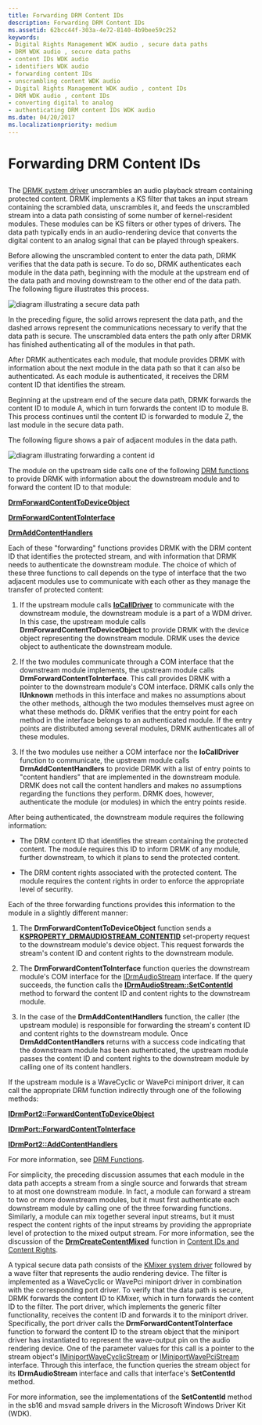 ```yaml
---
title: Forwarding DRM Content IDs
description: Forwarding DRM Content IDs
ms.assetid: 62bcc44f-303a-4e72-8140-4b9bee59c252
keywords:
- Digital Rights Management WDK audio , secure data paths
- DRM WDK audio , secure data paths
- content IDs WDK audio
- identifiers WDK audio
- forwarding content IDs
- unscrambling content WDK audio
- Digital Rights Management WDK audio , content IDs
- DRM WDK audio , content IDs
- converting digital to analog
- authenticating DRM content IDs WDK audio
ms.date: 04/20/2017
ms.localizationpriority: medium
---
```


# Forwarding DRM Content IDs


## <span id="forwarding_drm_content_ids"></span><span id="FORWARDING_DRM_CONTENT_IDS"></span>


The [DRMK system driver](kernel-mode-wdm-audio-components.md#drmk_system_driver) unscrambles an audio playback stream containing protected content. DRMK implements a KS filter that takes an input stream containing the scrambled data, unscrambles it, and feeds the unscrambled stream into a data path consisting of some number of kernel-resident modules. These modules can be KS filters or other types of drivers. The data path typically ends in an audio-rendering device that converts the digital content to an analog signal that can be played through speakers.

Before allowing the unscrambled content to enter the data path, DRMK verifies that the data path is secure. To do so, DRMK authenticates each module in the data path, beginning with the module at the upstream end of the data path and moving downstream to the other end of the data path. The following figure illustrates this process.

![diagram illustrating a secure data path](images/securepath.png)

In the preceding figure, the solid arrows represent the data path, and the dashed arrows represent the communications necessary to verify that the data path is secure. The unscrambled data enters the path only after DRMK has finished authenticating all of the modules in that path.

After DRMK authenticates each module, that module provides DRMK with information about the next module in the data path so that it can also be authenticated. As each module is authenticated, it receives the DRM content ID that identifies the stream.

Beginning at the upstream end of the secure data path, DRMK forwards the content ID to module A, which in turn forwards the content ID to module B. This process continues until the content ID is forwarded to module Z, the last module in the secure data path.

The following figure shows a pair of adjacent modules in the data path.

![diagram illustrating forwarding a content id](images/forwardid.png)

The module on the upstream side calls one of the following [DRM functions](https://docs.microsoft.com/windows-hardware/drivers/audio/drm-functions) to provide DRMK with information about the downstream module and to forward the content ID to that module:

[**DrmForwardContentToDeviceObject**](https://docs.microsoft.com/windows-hardware/drivers/ddi/content/drmk/nf-drmk-drmforwardcontenttodeviceobject)

[**DrmForwardContentToInterface**](https://docs.microsoft.com/windows-hardware/drivers/ddi/content/drmk/nf-drmk-drmforwardcontenttointerface)

[**DrmAddContentHandlers**](https://docs.microsoft.com/windows-hardware/drivers/ddi/content/drmk/nf-drmk-drmaddcontenthandlers)

Each of these "forwarding" functions provides DRMK with the DRM content ID that identifies the protected stream, and with information that DRMK needs to authenticate the downstream module. The choice of which of these three functions to call depends on the type of interface that the two adjacent modules use to communicate with each other as they manage the transfer of protected content:

1.  If the upstream module calls [**IoCallDriver**](https://docs.microsoft.com/windows-hardware/drivers/ddi/content/wdm/nf-wdm-iocalldriver) to communicate with the downstream module, the downstream module is a part of a WDM driver. In this case, the upstream module calls **DrmForwardContentToDeviceObject** to provide DRMK with the device object representing the downstream module. DRMK uses the device object to authenticate the downstream module.

2.  If the two modules communicate through a COM interface that the downstream module implements, the upstream module calls **DrmForwardContentToInterface**. This call provides DRMK with a pointer to the downstream module's COM interface. DRMK calls only the **IUnknown** methods in this interface and makes no assumptions about the other methods, although the two modules themselves must agree on what these methods do. DRMK verifies that the entry point for each method in the interface belongs to an authenticated module. If the entry points are distributed among several modules, DRMK authenticates all of these modules.

3.  If the two modules use neither a COM interface nor the **IoCallDriver** function to communicate, the upstream module calls **DrmAddContentHandlers** to provide DRMK with a list of entry points to "content handlers" that are implemented in the downstream module. DRMK does not call the content handlers and makes no assumptions regarding the functions they perform. DRMK does, however, authenticate the module (or modules) in which the entry points reside.

After being authenticated, the downstream module requires the following information:

-   The DRM content ID that identifies the stream containing the protected content. The module requires this ID to inform DRMK of any module, further downstream, to which it plans to send the protected content.

-   The DRM content rights associated with the protected content. The module requires the content rights in order to enforce the appropriate level of security.

Each of the three forwarding functions provides this information to the module in a slightly different manner:

1.  The **DrmForwardContentToDeviceObject** function sends a [**KSPROPERTY\_DRMAUDIOSTREAM\_CONTENTID**](https://docs.microsoft.com/previous-versions/ff537351(v=vs.85)) set-property request to the downstream module's device object. This request forwards the stream's content ID and content rights to the downstream module.

2.  The **DrmForwardContentToInterface** function queries the downstream module's COM interface for the [IDrmAudioStream](https://docs.microsoft.com/windows-hardware/drivers/ddi/content/drmk/nn-drmk-idrmaudiostream) interface. If the query succeeds, the function calls the [**IDrmAudioStream::SetContentId**](https://docs.microsoft.com/windows-hardware/drivers/ddi/content/drmk/nf-drmk-idrmaudiostream-setcontentid) method to forward the content ID and content rights to the downstream module.

3.  In the case of the **DrmAddContentHandlers** function, the caller (the upstream module) is responsible for forwarding the stream's content ID and content rights to the downstream module. Once **DrmAddContentHandlers** returns with a success code indicating that the downstream module has been authenticated, the upstream module passes the content ID and content rights to the downstream module by calling one of its content handlers.

If the upstream module is a WaveCyclic or WavePci miniport driver, it can call the appropriate DRM function indirectly through one of the following methods:

[**IDrmPort2::ForwardContentToDeviceObject**](https://docs.microsoft.com/windows-hardware/drivers/ddi/content/portcls/nf-portcls-idrmport2-forwardcontenttodeviceobject)

[**IDrmPort::ForwardContentToInterface**](https://docs.microsoft.com/windows-hardware/drivers/ddi/content/portcls/nf-portcls-idrmport-forwardcontenttointerface)

[**IDrmPort2::AddContentHandlers**](https://docs.microsoft.com/windows-hardware/drivers/ddi/content/portcls/nf-portcls-idrmport2-addcontenthandlers)

For more information, see [DRM Functions](https://docs.microsoft.com/windows-hardware/drivers/audio/drm-functions).

For simplicity, the preceding discussion assumes that each module in the data path accepts a stream from a single source and forwards that stream to at most one downstream module. In fact, a module can forward a stream to two or more downstream modules, but it must first authenticate each downstream module by calling one of the three forwarding functions. Similarly, a module can mix together several input streams, but it must respect the content rights of the input streams by providing the appropriate level of protection to the mixed output stream. For more information, see the discussion of the [**DrmCreateContentMixed**](https://docs.microsoft.com/windows-hardware/drivers/ddi/content/drmk/nf-drmk-drmcreatecontentmixed) function in [Content IDs and Content Rights](content-ids-and-content-rights.md).

A typical secure data path consists of the [KMixer system driver](kernel-mode-wdm-audio-components.md#kmixer_system_driver) followed by a wave filter that represents the audio rendering device. The filter is implemented as a WaveCyclic or WavePci miniport driver in combination with the corresponding port driver. To verify that the data path is secure, DRMK forwards the content ID to KMixer, which in turn forwards the content ID to the filter. The port driver, which implements the generic filter functionality, receives the content ID and forwards it to the miniport driver. Specifically, the port driver calls the **DrmForwardContentToInterface** function to forward the content ID to the stream object that the miniport driver has instantiated to represent the wave-output pin on the audio rendering device. One of the parameter values for this call is a pointer to the stream object's [IMiniportWaveCyclicStream](https://docs.microsoft.com/windows-hardware/drivers/ddi/content/portcls/nn-portcls-iminiportwavecyclicstream) or [IMiniportWavePciStream](https://docs.microsoft.com/windows-hardware/drivers/ddi/content/portcls/nn-portcls-iminiportwavepcistream) interface. Through this interface, the function queries the stream object for its **IDrmAudioStream** interface and calls that interface's **SetContentId** method.

For more information, see the implementations of the **SetContentId** method in the sb16 and msvad sample drivers in the Microsoft Windows Driver Kit (WDK).

 

 




